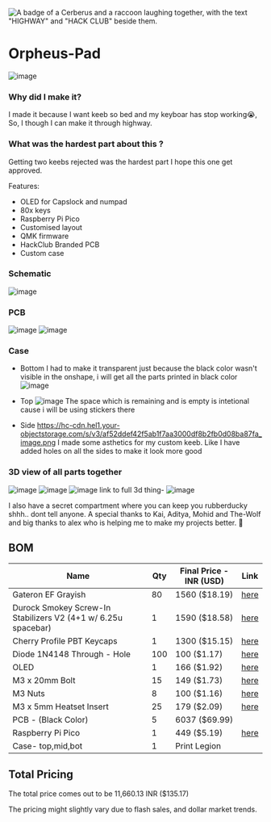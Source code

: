 ![A badge of a Cerberus and a raccoon laughing together, with the text "HIGHWAY" and "HACK CLUB" beside them.](https://hc-cdn.hel1.your-objectstorage.com/s/v3/0bbcca68ffa3845300bb76940f8ad91fd53d2d68_06-30-2025-1618.png)

# Orpheus-Pad
![image](images/best.png)

### Why did I make it?
I made it because I want keeb so bed and my keyboar has stop working😭, So, I though I can make it through highway.

### What was the hardest part about this ?
Getting two keebs rejected was the hardest part I hope this one get approved.

Features:

- OLED for Capslock and numpad
- 80x keys
- Raspberry Pi Pico
- Customised layout
- QMK firmware
- HackClub Branded PCB
- Custom case

### Schematic
![image](images/sch.png)


### PCB 
![image](images/silk1.png)
![image](images/3dpcb.png)

### Case
- Bottom
I had to make it transparent just because the black color wasn't visible in the onshape, i will get all the parts printed in black color
![image](images/bat.png)

- Top
![image](images/tap.png)
The space which is remaining and is empty is intetional cause i will be using stickers there

- Side
https://hc-cdn.hel1.your-objectstorage.com/s/v3/af52ddef42f5ab1f7aa3000df8b2fb0d08ba87fa_image.png
I made some asthetics for my custom keeb. Like I have added holes on all the sides to make it look more good

### 3D view of all parts together 
![image](images/best.png)
![image](images/best2.png)
![image](images/best3.png)
link to full 3d thing-
![image](images/image_720.png)

I also have a  secret compartment where you can keep you rubberducky shhh.. dont tell anyone.
A special thanks to Kai, Aditya, Mohid and The-Wolf and big thanks to alex who is helping me to make my projects better. 💓

## BOM

| Name                                                          | Qty | Final Price - INR (USD) | Link                                                                                                                        |
| ------------------------------------------------------------- | --- | ----------------------- | ----------------------------------------------------------------------------------------------------------                  |
| Gateron EF Grayish                                            | 80  | 1560 ($18.19)           | [here](https://neomacro.in/products/gateron-ef-grayish)                                                                     |
| Durock Smokey Screw-In Stabilizers V2 (4+1 w/ 6.25u spacebar) | 1   | 1590 ($18.58)           | [here](https://stackskb.com/store/durock-smokey-screw-in-stabilizers-v2/)                                                   |
| Cherry Profile PBT Keycaps                                    | 1   | 1300 ($15.15)           | [here](https://stackskb.com/store/veekos-gradient-keycaps-cherry-profile-135-keys)                                          |
| Diode 1N4148 Through - Hole                                   | 100 | 100 ($1.17)             | [here](https://amzn.in/d/j3eLvoh)                                                                                           |
| OLED                                                          | 1   | 166 ($1.92)             | [here]([https://amzn.in/d/hVRxzij](https://www.amazon.in/Electronic-Spices-Display-Module-Interface/dp/B0D9S3W7VM/ref=sr_1_8?sr=8-8))                                                                                           |
| M3 x 20mm Bolt                                                | 15  | 149 ($1.73)             | [here](https://amzn.in/d/8GRQWAB)                                                                                           |
| M3 Nuts                                                       | 8   | 100 ($1.16)             | [here](https://amzn.in/d/7UQtsm8)                                                                                           |
| M3 x 5mm Heatset Insert                                       | 25  | 179 ($2.09)             | [here](https://amzn.in/d/ixybuAc)                                                                                           |
| PCB - (Black Color)                                           | 5   | 6037 ($69.99)           ||
| Raspberry Pi Pico                                             | 1   | 449 ($5.19)             | [here](http://amazon.in/Raspberry-Pi-Headers-Soldered-Micro/dp/B08WPNM7JB/ref=sr_1_2?sr=8-2)                                |
| Case- top,mid,bot                                             | 1   | Print Legion

## Total Pricing
The total price comes out to be 11,660.13 INR ($135.17)

The pricing might slightly vary due to flash sales, and dollar market trends.
